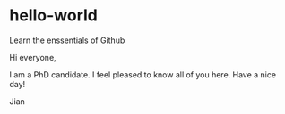 # hello-world
Learn the enssentials of Github

Hi everyone,

I am a PhD candidate. I feel pleased to know all of you here. Have a nice day!

Jian

